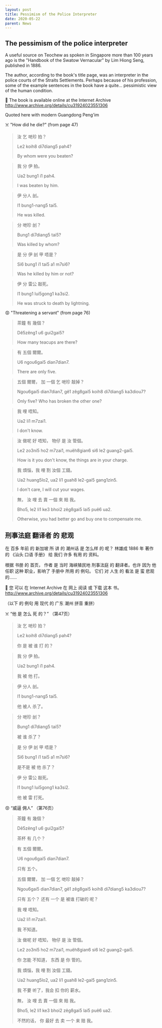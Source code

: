 ```yaml
---
layout: post
title: Pessimism of the Police Interpreter
date: 2020-05-22
parent: News
---
```


## The pessimism of the police interpreter

A useful source on Teochew as spoken in Singapore more than 100 years ago is the "Handbook of the Swatow Vernacular" by Lim Hiong Seng, published in 1886.

The author, according to the book's title page, was an interpreter in the police courts of the Straits Settlements. Perhaps because of his profession, some of the example sentences in the book have a quite... pessimistic view of the human condition.

🔗 The book is available online at the Internet Archive http://www.archive.org/details/cu31924023551306

Quoted here with modern Guangdong Peng'im

☠️ "How did he die?" (from page 47)

> 汝 乞 哋珍 拍？
>
> Le2 koih8 di7diang5 pah4?
>
> By whom were you beaten?

> 我 分 伊 拍。
>
> Ua2 bung1 i1 pah4.
>
> I was beaten by him.

> 伊 分人 刣。
>
> I1 bung1-nang5 tai5.
>
> He was killed.

> 分 哋珍 刣？
>
> Bung1 di7diang5 tai5?
>
> Was killed by whom?

> 是 分 伊 刣 甲 唔是？
>
> Si6 bung1 i1 tai5 a1 m7si6?
>
> Was he killed by him or not?

> 伊 分 雷公 敲死。
>
> I1 bung1 lui5gong1 ka3si2.
>
> He was struck to death by lightning.

😡 "Threatening a servant" (from page 76)

> 茶鐘 有 幾個？
>
> Dê5zêng1 u6 gui2gai5?
>
> How many teacups are there?

> 有 五個 爾爾。
>
> U6 ngou6gai5 dian7dian7.
>
> There are only five.

> 五個 爾爾， 加 一個 乞 哋珍 敲掉？
>
> Ngou6gai5 dian7dian7, gê1 zêg8gai5 koih8 di7diang5 ka3diou7?
>
> Only five? Who has broken the other one?

> 我 哩 唔知。
>
> Ua2 li1 m7zai1.
>
> I don't know.

> 汝 做呢 好 唔知， 物仔 是 汝 管個。
>
> Le2 zo3ni5 ho2 m7zai1, muêh8gian6 si6 le2 guang2-gai5.
>
> How is it you don't know, the things are in your charge.

> 我 煩惱，我 哩 割 汝個 工錢。
>
> Ua2 huang5lo2, ua2 li1 guah8 le2-gai5 gang1zin5.
>
> I don't care, I will cut your wages.

> 無， 汝 哩 去 賣 一個 來 賠 我。
>
> Bho5, le2 li1 ke3 bhoi2 zêg8gai5 lai5 puê6 ua2.
>
> Otherwise, you had better go and buy one to compensate me.

## 刑事法庭 翻译者 的 悲观

在 百多 年前 的 新加坡 所 讲 的 潮州话 是 怎么样 的 呢？ 林雄成 1886 年 著作 的 《汕头 口语 手册》 给 我们 许多 有用 的 资料。

根据 书册 的 首页， 作者 是 当时 海峡殖民地 刑事法庭 的 翻译者。也许 因为 他 任职 这种 职业，影响了 手册中 所用 的 例句。 它们 对 人生 的 看法 是 蛮 悲观 的……

🔗 您 可以 在 Internet Archive 在 网上 阅读 或 下载 这本 书。 http://www.archive.org/details/cu31924023551306

（以下 的 例句 用 现代 的 广东 潮州 拼音 重拼）

☠️ “他 是 怎么 死 的？” （第47页）

> 汝 乞 哋珍 拍？
>
> Le2 koih8 di7diang5 pah4?
>
> 你 是 被 谁 打 的？

> 我 分 伊 拍。
>
> Ua2 bung1 i1 pah4.
>
> 我 被 他 打。

> 伊 分人 刣。
>
> I1 bung1-nang5 tai5.
>
> 他 被人 杀了。

> 分 哋珍 刣？
>
> Bung1 di7diang5 tai5?
>
> 被 谁 杀了？

> 是 分 伊 刣 甲 唔是？
>
> Si6 bung1 i1 tai5 a1 m7si6?
>
> 是不是 被 他 杀了？

> 伊 分 雷公 敲死。
>
> I1 bung1 lui5gong1 ka3si2.
>
> 他 被 雷 打死。

😡 “威逼 佣人” （第76页）

> 茶鐘 有 幾個？
>
> Dê5zêng1 u6 gui2gai5?
>
> 茶杯 有 几个？

> 有 五個 爾爾。
>
> U6 ngou6gai5 dian7dian7.
>
> 只有 五个。

> 五個 爾爾， 加 一個 乞 哋珍 敲掉？
>
> Ngou6gai5 dian7dian7, gê1 zêg8gai5 koih8 di7diang5 ka3diou7?
>
> 只有 五个？ 还有 一个 是 被谁 打破的 呢？

> 我 哩 唔知。
>
> Ua2 li1 m7zai1.
>
> 我 不知道。

> 汝 做呢 好 唔知， 物仔 是 汝 管個。
>
> Le2 zo3ni5 ho2 m7zai1, muêh8gian6 si6 le2 guang2-gai5.
>
> 你 怎能 不知道， 东西 是 你 管的。

> 我 煩惱，我 哩 割 汝個 工錢。
>
> Ua2 huang5lo2, ua2 li1 guah8 le2-gai5 gang1zin5.
>
> 我 不要 听了，我会 扣 你的 薪水。

> 無， 汝 哩 去 賣 一個 來 賠 我。
>
> Bho5, le2 li1 ke3 bhoi2 zêg8gai5 lai5 puê6 ua2.
>
> 不然的话， 你 最好 去 卖 一个 来 赔 我。
